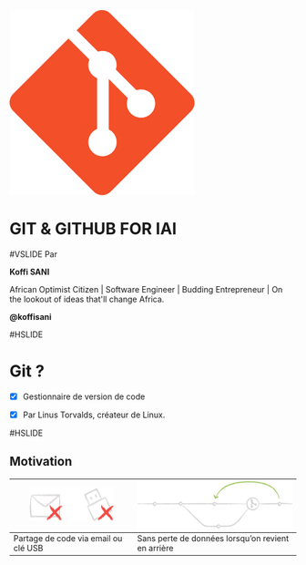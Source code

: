 ![git logo](img/git.png)

# GIT & GITHUB FOR IAI
#VSLIDE
Par

**Koffi SANI**

African Optimist Citizen | Software Engineer | Budding Entrepreneur | On the lookout of ideas that'll change Africa.

**@koffisani**

#HSLIDE

# Git ?

- [x] Gestionnaire de version de code

- [x] Par Linus Torvalds, créateur de Linux.

#HSLIDE

## Motivation


![partage](img/partage.png) | ![sans-perte](img/sansperte.png)
------ | ------
Partage de code via email ou clé USB | Sans perte de données lorsqu’on revient en arrière
